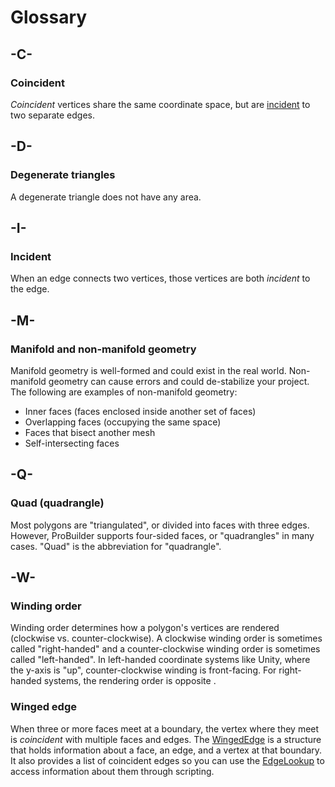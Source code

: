 # Glossary

## -C-

<a name="coincident"></a>

### Coincident

_Coincident_ vertices share the same coordinate space, but are [incident](#incident) to two separate edges.

## -D-

<a name="degenerate"></a>

### Degenerate triangles

A degenerate triangle does not have any area.

## -I-

<a name="incident"></a>

### Incident

When an edge connects two vertices, those vertices are both _incident_ to the edge.

## -M-

<a name="manifold"></a>

### Manifold and non-manifold geometry

Manifold geometry is well-formed and could exist in the real world. Non-manifold geometry can cause errors and could de-stabilize your project. The following are examples of non-manifold geometry:

* Inner faces (faces enclosed inside another set of faces)
* Overlapping faces (occupying the same space)
* Faces that bisect another mesh
* Self-intersecting faces

## -Q-

<a name="quad"></a>

### Quad (quadrangle)

Most polygons are "triangulated", or divided into faces with three edges. However, ProBuilder supports four-sided faces, or "quadrangles" in many cases. "Quad" is the abbreviation for "quadrangle".

## -W-

<a name="winding"></a>

### Winding order

Winding order determines how a polygon's vertices are rendered (clockwise vs. counter-clockwise). A clockwise winding order is sometimes called "right-handed" and a counter-clockwise winding order is sometimes called "left-handed". In left-handed coordinate systems like Unity, where the y-axis is "up", counter-clockwise winding is front-facing. For right-handed systems, the rendering order is opposite . 

<a name="winged-edge"></a>

### Winged edge

When three or more faces meet at a boundary, the vertex where they meet is _coincident_ with multiple faces and edges. The [WingedEdge](xref:UnityEngine.ProBuilder.WingedEdge) is a structure that holds information about a face, an edge, and a vertex at that boundary. It also provides a list of coincident edges so you can use the [EdgeLookup](xref:UnityEngine.ProBuilder.EdgeLookup) to access information about them through scripting.
